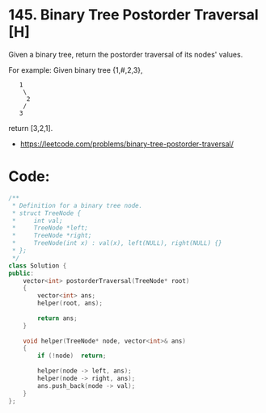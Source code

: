 # 145. Binary Tree Postorder Traversal [H]
Given a binary tree, return the postorder traversal of its nodes' values.

For example:
Given binary tree {1,#,2,3},
```
   1
    \
     2
    /
   3
```
return [3,2,1].
- https://leetcode.com/problems/binary-tree-postorder-traversal/

# Code:
```c++
/**
 * Definition for a binary tree node.
 * struct TreeNode {
 *     int val;
 *     TreeNode *left;
 *     TreeNode *right;
 *     TreeNode(int x) : val(x), left(NULL), right(NULL) {}
 * };
 */
class Solution {
public:
    vector<int> postorderTraversal(TreeNode* root) 
    {
        vector<int> ans;
        helper(root, ans);
        
        return ans;
    }
    
    void helper(TreeNode* node, vector<int>& ans)
    {
        if (!node)  return;
        
        helper(node -> left, ans);
        helper(node -> right, ans);
        ans.push_back(node -> val);
    }
};
```
